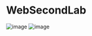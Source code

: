 # WebSecondLab
![image](https://github.com/AlexeyVolkovProg/WebSecondLab/assets/130671134/c38d2602-ea53-423d-8868-313042cc0691)
![image](https://github.com/AlexeyVolkovProg/WebSecondLab/assets/130671134/097a4de0-1b17-4571-8ad1-8e5abd27406b)
